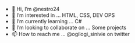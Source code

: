 - 👋 Hi, I’m @nestro24
- 👀 I’m interested in ... HTML, CSS, DEV OPS
- 🌱 I’m currently learning ... C#
- 💞️ I’m looking to collaborate on ... Some projects
- 📫 How to reach me ... @ogilogi_sinivie on twitter

<!---
nestro24/nestro24 is a ✨ special ✨ repository because its `README.md` (this file) appears on your GitHub profile.
You can click the Preview link to take a look at your changes.
--->

